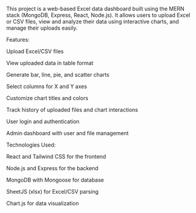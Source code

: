 This project is a web-based Excel data dashboard built using the MERN stack (MongoDB, Express, React, Node.js). It allows users to upload Excel or CSV files, view and analyze their data using interactive charts, and manage their uploads easily.

Features:

Upload Excel/CSV files

View uploaded data in table format

Generate bar, line, pie, and scatter charts

Select columns for X and Y axes

Customize chart titles and colors



Track history of uploaded files and chart interactions

User login and authentication

Admin dashboard with user and file management

Technologies Used:

React and Tailwind CSS for the frontend

Node.js and Express for the backend

MongoDB with Mongoose for database

SheetJS (xlsx) for Excel/CSV parsing

Chart.js for data visualization
